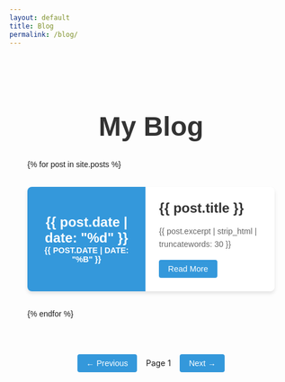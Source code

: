 ```yaml
---
layout: default
title: Blog
permalink: /blog/
---
```


<div class="blog-container">
  <h1 class="blog-title">My Blog</h1>
  <div class="blog-posts">
    {% for post in site.posts %}
      <div class="blog-post" data-post-id="{{ forloop.index }}">
        <div class="post-date">
          <span class="day">{{ post.date | date: "%d" }}</span>
          <span class="month">{{ post.date | date: "%b" }}</span>
        </div>
        <div class="post-content">
          <h2 class="post-title"><a href="{{ post.url | prepend: site.baseurl }}">{{ post.title }}</a></h2>
          <p class="post-excerpt">{{ post.excerpt | strip_html | truncatewords: 30 }}</p>
          <a href="{{ post.url | prepend: site.baseurl }}" class="read-more">Read More</a>
        </div>
      </div>
    {% endfor %}
  </div>
</div>

<div class="pagination">
  <button id="prev-page" class="pagination-btn">&larr; Previous</button>
  <span id="page-number">Page 1</span>
  <button id="next-page" class="pagination-btn">Next &rarr;</button>
</div>

<style>
  .blog-container {
    max-width: 800px;
    margin: 0 auto;
    padding: 2rem;
    font-family: 'Arial', sans-serif;
  }

  .blog-title {
    text-align: center;
    font-size: 3rem;
    color: #333;
    margin-bottom: 2rem;
  }

  .blog-posts {
    display: grid;
    gap: 2rem;
  }

  .blog-post {
    display: flex;
    background-color: #fff;
    border-radius: 8px;
    overflow: hidden;
    box-shadow: 0 4px 6px rgba(0, 0, 0, 0.1);
    transition: transform 0.3s ease;
  }

  .blog-post:hover {
    transform: translateY(-5px);
  }

  .post-date {
    display: flex;
    flex-direction: column;
    justify-content: center;
    align-items: center;
    padding: 1rem;
    background-color: #3498db;
    color: #fff;
    font-weight: bold;
    text-align: center;
    min-width: 80px;
  }

  .post-date .day {
    font-size: 1.5rem;
  }

  .post-date .month {
    font-size: 0.9rem;
    text-transform: uppercase;
  }

  .post-content {
    padding: 1.5rem;
    flex-grow: 1;
  }

  .post-title {
    margin: 0 0 1rem;
    font-size: 1.5rem;
  }

  .post-title a {
    color: #333;
    text-decoration: none;
    transition: color 0.3s ease;
  }

  .post-title a:hover {
    color: #3498db;
  }

  .post-excerpt {
    color: #666;
    font-size: 0.9rem;
    line-height: 1.6;
    margin-bottom: 1rem;
  }

  .read-more {
    display: inline-block;
    padding: 0.5rem 1rem;
    background-color: #3498db;
    color: #fff;
    text-decoration: none;
    border-radius: 4px;
    font-size: 0.9rem;
    transition: background-color 0.3s ease;
  }

  .read-more:hover {
    background-color: #2980b9;
  }

  .pagination {
    display: flex;
    justify-content: center;
    align-items: center;
    margin-top: 2rem;
  }

  .pagination-btn {
    padding: 0.5rem 1rem;
    background-color: #3498db;
    color: #fff;
    border: none;
    border-radius: 4px;
    cursor: pointer;
    font-size: 0.9rem;
    transition: background-color 0.3s ease;
  }

  .pagination-btn:hover {
    background-color: #2980b9;
  }

  #page-number {
    margin: 0 1rem;
    font-size: 0.9rem;
  }
</style>

<script src="https://cdnjs.cloudflare.com/ajax/libs/animejs/3.2.1/anime.min.js"></script>
<script>
  document.addEventListener('DOMContentLoaded', () => {
    const postsPerPage = 5;
    const posts = document.querySelectorAll('.blog-post');
    let currentPage = 1;
    const totalPages = Math.ceil(posts.length / postsPerPage);

    function showPage(page) {
      const start = (page - 1) * postsPerPage;
      const end = start + postsPerPage;

      posts.forEach((post, index) => {
        if (index >= start && index < end) {
          post.style.display = 'flex';
        } else {
          post.style.display = 'none';
        }
      });

      document.getElementById('page-number').textContent = `Page ${page} of ${totalPages}`;
      
      anime({
        targets: '.blog-post',
        opacity: [0, 1],
        translateY: [20, 0],
        easing: 'easeOutExpo',
        duration: 800,
        delay: anime.stagger(100)
      });
    }

    document.getElementById('prev-page').addEventListener('click', () => {
      if (currentPage > 1) {
        currentPage--;
        showPage(currentPage);
      }
    });

    document.getElementById('next-page').addEventListener('click', () => {
      if (currentPage < totalPages) {
        currentPage++;
        showPage(currentPage);
      }
    });

    showPage(currentPage);

    // Animate blog title
    anime({
      targets: '.blog-title',
      opacity: [0, 1],
      translateY: [-50, 0],
      easing: 'easeOutExpo',
      duration: 1200
    });

    // Animate post appearance on scroll
    const observer = new IntersectionObserver((entries) => {
      entries.forEach(entry => {
        if (entry.isIntersecting) {
          const postId = entry.target.getAttribute('data-post-id');
          anime({
            targets: entry.target,
            opacity: [0, 1],
            translateY: [50, 0],
            easing: 'easeOutExpo',
            duration: 800,
            delay: postId * 100
          });
          observer.unobserve(entry.target);
        }
      });
    }, { threshold: 0.1 });

    posts.forEach(post => {
      observer.observe(post);
    });
  });
</script>